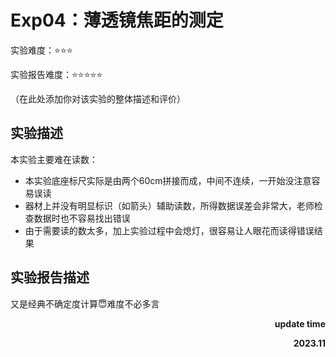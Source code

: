 # Exp04：薄透镜焦距的测定

实验难度：⭐⭐⭐

实验报告难度：⭐⭐⭐⭐⭐

（在此处添加你对该实验的整体描述和评价）

## 实验描述

本实验主要难在读数：
- 本实验底座标尺实际是由两个60cm拼接而成，中间不连续，一开始没注意容易误读
- 器材上并没有明显标识（如箭头）辅助读数，所得数据误差会非常大，老师检查数据时也不容易找出错误
- 由于需要读的数太多，加上实验过程中会熄灯，很容易让人眼花而读得错误结果

## 实验报告描述
又是经典不确定度计算😇难度不必多言

<p align="right"><strong>update time</strong></p>
<p align="right"><strong>2023.11</strong></p>

